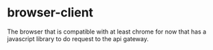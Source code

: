 # browser-client
The browser that is compatible with at least chrome for now that has a javascript library to do request to the api gateway.
